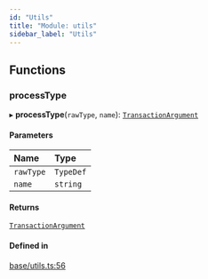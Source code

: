 ```yaml
---
id: "Utils"
title: "Module: utils"
sidebar_label: "Utils"
---
```


## Functions

### processType

▸ **processType**(`rawType`, `name`): [`TransactionArgument`](../../Types/Types.md#transactionargument)

#### Parameters

| Name | Type |
| :------ | :------ |
| `rawType` | `TypeDef` |
| `name` | `string` |

#### Returns

[`TransactionArgument`](../../Types/Types.md#transactionargument)

#### Defined in

[base/utils.ts:56](https://github.com/PolymeshAssociation/polymesh-sdk/blob/2c78f6c34/src/base/utils.ts#L56)

